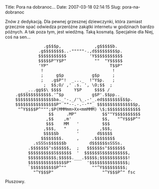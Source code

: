 Title: Pora na dobranoc...
Date: 2007-03-18 02:14:15
Slug: pora-na-dobranoc

<p>Znów z dedykacją. Dla pewnej grzesznej dziewczynki, która zamiast grzecznie spać odwiedza przeróżne zakątki internetu w godzinach bardzo późnych. A tak poza tym, jest wiedźmą. Taką kosmatą. Specjalnie dla Niej, coś na sen...</p>
<pre>
               .g$$$p,             ,g$$$$$b.
             .g$$$$$$$$..-"""""-.,d$$$$$$$$$p.
             $$$$$$$$$$$         'Y$$$$$$$$$$$
             $$$$$P"Y$P"           ""  "Y$$$$$
             'YP"                        T$$P"
              !                           !
              ;     g$p           g$p     ;
              ;   .g$P"!  _..._  !"Y$p.   ;
               ;  $$;O/ ,' .s. ', \O;$$  ;
        _...gg$$\ $$$$     Y$P     $$$$ /
    .g$$$$$$$$$$$$.'^$p           g$P'.$$pp.._
    $$$$$$$$$$$$$$$ba._'-._/'\_.-'_.ed$$$$$$$$$$p.
    $$$$$$$$$$$$$$$$P" ""--.-.--""_ $$$$$$$$$$$$$$$p,
     "^Y$$$$P^""";$P(MMMmm&gt;Xx&lt;mmMMM) \$;$$$$$$$$$$$$$
                 $$     .MP"          $$""Y$$$$$$$$$$
                ,$$    ,m'            $$,   "^Y$$$P^"
                $$$    MM   '         $$$
               ,$$$,   "    ,        ,$$$,
               $$$$$b       '       d$$$$$
              $$$$$$$$.     ,     .$$$$$$$$
           .sSSSs$$$$$$b         d$$$$$$sSSSs.
         .$$$$$$$"s$$$$$$,  ;   $$$$$$s"$$$$$$$
         $$$$$$$$$$S$$$$$$  '  $$$$$$S$$$$$$$$$$,
         $$$$$$$$$$$;$$$$$.___.$$$$$;$$$$$$$$$$$!
         $$$$$$$$$$$$$$$P"      '$$$$$$$$$$$$$$$;
         `$$$$$$$$$$P^""          ""^Y$$$$$$$$$;
           "^Y$$$P"                   "^Y$$$P^" fsc
</pre>
<p>Pluszowy.</p>
